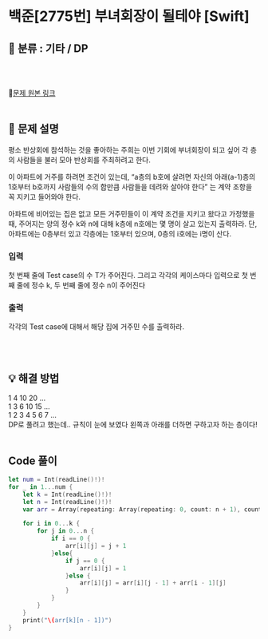 # 백준[2775번] 부녀회장이 될테야 [Swift]

## 🔎 분류 : 기타 / DP
<br><br>

🔗[문제 원본 링크](https://www.acmicpc.net/problem/2775)
<br><br>

## 📝 문제 설명
평소 반상회에 참석하는 것을 좋아하는 주희는 이번 기회에 부녀회장이 되고 싶어 각 층의 사람들을 불러 모아 반상회를 주최하려고 한다.

이 아파트에 거주를 하려면 조건이 있는데, “a층의 b호에 살려면 자신의 아래(a-1)층의 1호부터 b호까지 사람들의 수의 합만큼 사람들을 데려와 살아야 한다” 는 계약 조항을 꼭 지키고 들어와야 한다.

아파트에 비어있는 집은 없고 모든 거주민들이 이 계약 조건을 지키고 왔다고 가정했을 때, 주어지는 양의 정수 k와 n에 대해 k층에 n호에는 몇 명이 살고 있는지 출력하라. 단, 아파트에는 0층부터 있고 각층에는 1호부터 있으며, 0층의 i호에는 i명이 산다.

### 입력
첫 번째 줄에 Test case의 수 T가 주어진다. 그리고 각각의 케이스마다 입력으로 첫 번째 줄에 정수 k, 두 번째 줄에 정수 n이 주어진다

### 출력
각각의 Test case에 대해서 해당 집에 거주민 수를 출력하라.

<br><br>
## 💡 해결 방법
1 4 10 20 ... <br>
1 3 6  10 15 ... <br>
1 2 3  4  5  6 7 ... <br>
DP로 풀려고 했는데.. 규칙이 눈에 보였다
왼쪽과 아래를 더하면 구하고자 하는 층이다!
<br><br>

## Code 풀이
```Swift
let num = Int(readLine()!)!
for _ in 1...num {
    let k = Int(readLine()!)!
    let n = Int(readLine()!)!
    var arr = Array(repeating: Array(repeating: 0, count: n + 1), count: k + 1)

    for i in 0...k {
        for j in 0...n {
            if i == 0 {
                arr[i][j] = j + 1
            }else{
                if j == 0 {
                    arr[i][j] = 1
                }else {
                    arr[i][j] = arr[i][j - 1] + arr[i - 1][j]
                }
            }
        }
    }
    print("\(arr[k][n - 1])")
}
```
